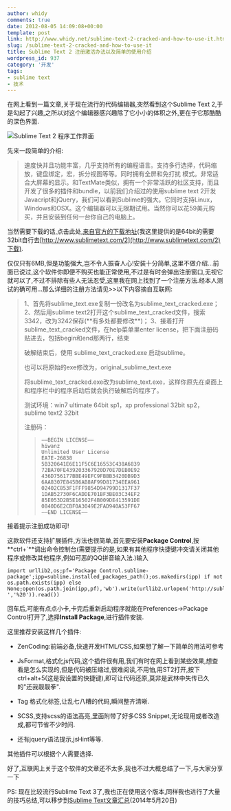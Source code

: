 ```yaml
---
author: whidy
comments: true
date: 2012-08-05 14:09:08+00:00
template: post
link: http://www.whidy.net/sublime-text-2-cracked-and-how-to-use-it.html
slug: /sublime-text-2-cracked-and-how-to-use-it
title: Sublime Text 2 注册激活办法以及简单的使用介绍
wordpress_id: 937
category: '开发'
tags:
- sublime text
- 技术
---
```


在网上看到一篇文章,关于现在流行的代码编辑器,突然看到这个Sublime Text 2,于是勾起了兴趣,之所以对这个编辑器感兴趣除了它小小的体积之外,更在于它那酷酷的深色界面.

![Sublime Text 2 程序工作界面](/wp-content/uploads/2012/08/ST2-400x305.jpg)

先来一段简单的介绍:


<blockquote>速度快并且功能丰富，几乎支持所有的编程语言。支持多行选择，代码缩放，键盘绑定，宏，拆分视图等等。同时拥有全屏和免打扰 模式。非常适合大屏幕的显示。和TextMate类似，拥有一个非常活跃的社区支持，而且开发了很多的插件和bundle，以前我们介绍过的使用sublime text 2开发Javacript和jQuery，我们可以看到Sublime的强大。它同时支持Linux，Windows和OSX。这个编辑器可以无限期试用。当然你可以花59美元购买，并且安装到任何一台你自己的电脑上。</blockquote>


<!-- more -->

当然需要下载的话,点击此处,[来自官方的下载地址](http://c758482.r82.cf2.rackcdn.com/Sublime%20Text%202.0.1%20x64%20Setup.exe )(我这里提供的是64bit的需要32bit自行去[http://www.sublimetext.com/2](http://www.sublimetext.com/2)下载).

仅仅只有6MB,但是功能强大,岂不令人振奋人心!安装十分简单,这里不做介绍...前面已说过,这个软件你即便不购买也能正常使用,不过是有时会弹出注册窗口,无视它就可以了,不过不排除有些人无法忍受,这里我在网上找到了一个注册方法.经本人测试的确可用...那么详细的注册方法请见>>以下内容摘自互联网:


<blockquote>1、首先将sublime_text.exe复制一份改名为sublime_text_cracked.exe；
2、然后用sublime text2打开这个sublime_text_cracked文件，搜索3342，改为3242保存(**有多处都要修改**)；
3、接着打开sublime_text_cracked文件，在help菜单里enter license，把下面注册码贴进去，包括begin和end那两行，结束

破解结束后，使用 sublime_text_cracked.exe 启动sublime。

也可以将原始的exe修改为，original_sublime_text.exe

将sublime_text_cracked.exe改为sublime_text.exe，这样你原先在桌面上和程序栏中的程序启动后就会执行破解后的程序了。

测试环境：win7 ultimate 64bit sp1，xp professional 32bit sp2，sublime text2 32bit

注册码：

>     
>     —–BEGIN LICENSE—–
>     hiwanz
>     Unlimited User License
>     EA7E-26838
>     5B320641E6E11F5C6E16553C438A6839
>     72BA70FE439203367920D70E7DEB0E92
>     436D756177BBE49EFC9FBBB3420DB9D3
>     6AA8307E845B6AB8AF99D81734EEA961
>     02402C853F1FFF9854D94799D1317F37
>     1DAB52730F6CADDE701BF3BE03C34EF2
>     85E053D2B5E16502F4B009DE413591DE
>     0840D6E2CBF0A3049E2FAD940A53FF67
>     —–END LICENSE—–
> 
> 
</blockquote>


接着提示注册成功即可!

这款软件还支持扩展插件,方法也很简单,首先要安装**Package Control**,按**ctrl+`**调出命令控制台(需要提示的是,如果有其他程序快捷键冲突请关闭其他程序或修改其他程序,例如可恶的QQ拼音输入法.)输入

    
    import urllib2,os;pf='Package Control.sublime-package';ipp=sublime.installed_packages_path();os.makedirs(ipp) if not os.path.exists(ipp) else None;open(os.path.join(ipp,pf),'wb').write(urllib2.urlopen('http://sublime.wbond.net/'+pf.replace(' ','%20')).read())


回车后,可能有点点小卡,卡完后重新启动程序就能在Preferences→Package Control打开了,选择**Install Package**,进行插件安装.

这里推荐安装这样几个插件:



	
  * ZenCoding:前端必备,快速开发HTML/CSS,如果想了解一下简单的用法可参考

	
  * JsFormat,格式化js代码,这个插件很有用,我们有时在网上看到某些效果,想查看是怎么实现的,但是代码被压缩过,很难阅读,不用怕,用ST2打开,按下ctrl+alt+5(这是我设置的快捷键),即可让代码还原,莫非是武林中失传已久的"还我靓靓拳".

	
  * Tag 格式化标签,让乱七八糟的代码,瞬间整齐清晰.

	
  * SCSS,支持scss的语法高亮,里面附带了好多CSS Snippet,无论现用或者改造成,都可节省不少时间.

	
  * 还有jquery语法提示,jsHint等等.


其他插件可以根据个人需要选择.

好了,互联网上关于这个软件的文章还不太多,我也不过大概总结了一下,与大家分享一下

PS: 现在比较流行Sublime Text 3了,我也正在使用这个版本,同样我也进行了大量的技巧总结,可以移步到[Sublime Text文章汇总](http://www.whidy.net/?s=sublime)(2014年5月20日)
